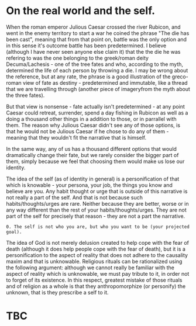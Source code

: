 On the real world and the self. 
===

When the roman emperor Julious Caesar crossed the river Rubicon, and went in the enemy territory to start a war he coined the phrase "The die has been cast", meaning that from that point on, battle was the only option and in this sense it's outcome battle has been predetermined. I believe (although I have never seen anyone else claim it) that the the die he was refering to was the one belonging to the greek/roman deity Decuma/Lachesis - one of the tree fates and who, according to the myth, determined the life of each person by throwing a die. I may be wrong about the reference, but at any rate, the phrase is a good illustration of the greco-roman view of fate as destiny - predetermined and immutable, like a thread that we are travelling through (another piece of imageryfrom the myth about the three fates).

But that view is nonsense - fate actually isn't predetermined - at any point Caesar could retreat, surrender, spend a day fishing in Rubicon as well as a doing a thousand other things in a addition to those, or in parrallel with them. The reason why Julious Caesar didn't see any of those options, is that he would not be Julious Caesar if he chose to do any of them - meaning that they wouldn't fit the narrative that is himself.

In the same way, any of us has a thousand different options that would dramatically change their fate, but we rarely consider the bigger part of them, simply because we feel that choosing them would make us lose our identity.

The idea of the self (as of identity in general) is a personification of that which is knowable - your persona, your job, the things you know and believe are you. Any habit thought or urge that is outside of this narrative is not really a part of the self. And that is not because such habits/thoughts/urges are rare. Neither because they are better, worse or in any way different than the rest of your habits/thoughts/urges. They are not part of the self for precisely that reason - they are not a part the narrative.

```
0. The self is not who you are, but who you want to be (your projected goal).
```

The idea of God is not merely delusion created to help cope with the fear of death (although it does help people cope with the fear of death), but it is a personification to the aspect of reality that does not adhere to the causality maxim and that is unknowable. Religious rituals can be rationalized using the following argument: although we cannot really be familiar with the aspect of reality which is unknowable, we must pay tribute to it, in order not to forget of its existence. In this respect, greatest mistake of those rituals and of religion as a whole is that they anthropomorphize (or personify) the unknown, that is they prescribe a self to it. 

TBC
===

<!--
On not caring as means of regaining our sanity and on the lack of goal as a goal
-->
